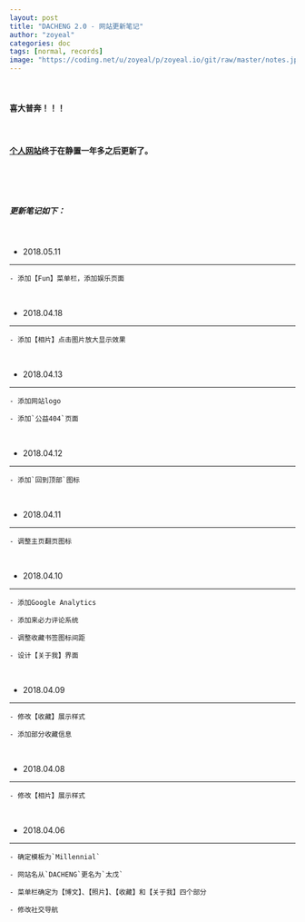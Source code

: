 ```yaml
---
layout: post
title: "DACHENG 2.0 - 网站更新笔记"
author: "zoyeal"
categories: doc
tags: [normal, records]
image: "https://coding.net/u/zoyeal/p/zoyeal.io/git/raw/master/notes.jpg"
---
```


&nbsp;

#### 喜大普奔！！！

&nbsp;

#### [个人网站](http://zoyeal.com)终于在静置一年多之后更新了。

&nbsp;

&nbsp;


##### 更新笔记如下：

&nbsp;

- 2018.05.11

---
    - 添加【Fun】菜单栏，添加娱乐页面

&nbsp;

- 2018.04.18

---
    - 添加【相片】点击图片放大显示效果

&nbsp;

- 2018.04.13

---
    - 添加网站logo

    - 添加`公益404`页面

&nbsp;

- 2018.04.12

---
    - 添加`回到顶部`图标

&nbsp;

- 2018.04.11

---
    - 调整主页翻页图标

&nbsp;

- 2018.04.10

---
    - 添加Google Analytics

    - 添加来必力评论系统

    - 调整收藏书签图标间距

    - 设计【关于我】界面


&nbsp;

- 2018.04.09

---
    - 修改【收藏】展示样式

    - 添加部分收藏信息 


&nbsp;

- 2018.04.08

---
    - 修改【相片】展示样式



&nbsp;

- 2018.04.06

---
    - 确定模板为`Millennial`

    - 网站名从`DACHENG`更名为`太戊`
    
    - 菜单栏确定为【博文】、【照片】、【收藏】和【关于我】四个部分

    - 修改社交导航



